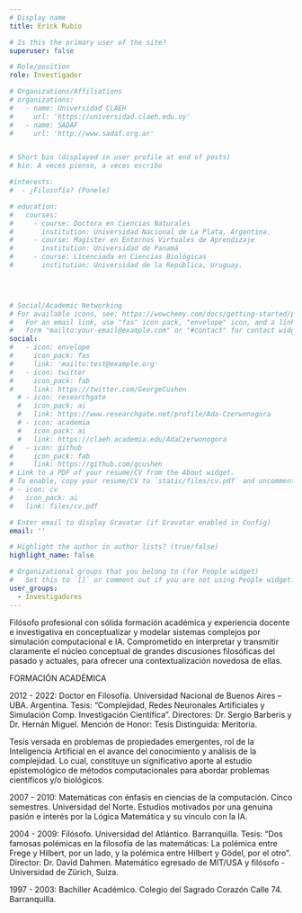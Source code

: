 ```yaml
---
# Display name
title: Erick Rubio

# Is this the primary user of the site?
superuser: false

# Role/position
role: Investigador

# Organizations/Affiliations
# organizations:
#   - name: Universidad CLAEH
#     url: 'https://universidad.claeh.edu.uy'
#   - name: SADAF
#     url: 'http://www.sadaf.org.ar'


# Short bio (displayed in user profile at end of posts)
# bio: A veces pienso, a veces escribo

#interests:
#  - ¿Filosofía? (Ponele)

# education:
#   courses:
#     - course: Doctora en Ciencias Naturales     
#       institution: Universidad Nacional de La Plata, Argentina. 
#     - course: Magíster en Entornos Virtuales de Aprendizaje     
#       institution: Universidad de Panamá
#     - course: Licenciada en Ciencias Biológicas
#       institution: Universidad de la República, Uruguay.

    


# Social/Academic Networking
# For available icons, see: https://wowchemy.com/docs/getting-started/page-builder/#icons
#   For an email link, use "fas" icon pack, "envelope" icon, and a link in the
#   form "mailto:your-email@example.com" or "#contact" for contact widget.
social:
#   - icon: envelope
#     icon_pack: fas
#     link: 'mailto:test@example.org'
#   - icon: twitter
#     icon_pack: fab
#     link: https://twitter.com/GeorgeCushen
  # - icon: researchgate
  #   icon_pack: ai
  #   link: https://www.researchgate.net/profile/Ada-Czerwonogora
  # - icon: academia
  #   icon_pack: ai
  #   link: https://claeh.academia.edu/AdaCzerwonogora
#   - icon: github
#     icon_pack: fab
#     link: https://github.com/gcushen
# Link to a PDF of your resume/CV from the About widget.
# To enable, copy your resume/CV to `static/files/cv.pdf` and uncomment the lines below.
# - icon: cv
#   icon_pack: ai
#   link: files/cv.pdf

# Enter email to display Gravatar (if Gravatar enabled in Config)
email: ''

# Highlight the author in author lists? (true/false)
highlight_name: false

# Organizational groups that you belong to (for People widget)
#   Set this to `[]` or comment out if you are not using People widget.
user_groups:
  - Investigadores
---
```

Filósofo profesional con sólida formación académica y experiencia docente e investigativa en conceptualizar y modelar sistemas complejos por simulación computacional e IA. Comprometido en interpretar y transmitir claramente el núcleo conceptual de grandes discusiones filosóficas del pasado y actuales, para ofrecer una contextualización novedosa de ellas. 

FORMACIÓN ACADÉMICA

2012 - 2022: Doctor en Filosofía. Universidad Nacional de Buenos Aires – UBA. Argentina. Tesis: “Complejidad, Redes Neuronales Artificiales y Simulación Comp. Investigación Científica”. Directores: Dr. Sergio Barberis y Dr. Hernán Miguel. Mención de Honor: Tesis  ́Distinguida: Meritoria.

Tesis versada en problemas de propiedades emergentes, rol de la Inteligencia Artificial en el avance del conocimiento y análisis de la complejidad. Lo cual, constituye un significativo aporte al estudio epistemológico de métodos computacionales para abordar problemas científicos y/o biológicos.

2007 - 2010: Matemáticas con énfasis en ciencias de la computación. Cinco semestres. Universidad del Norte. Estudios motivados por una genuina pasión e interés por la Lógica Matemática y su vínculo con la IA.

2004 - 2009: Filósofo. Universidad del Atlántico. Barranquilla. Tesis: “Dos famosas polémicas en la filosofía de las matemáticas: La polémica entre Frege y Hilbert, por un lado, y la polémica entre Hilbert y Gödel, por el otro”. Director: Dr. David Dahmen. Matemático egresado de MIT/USA y filósofo - Universidad de Zürich, Suiza.

1997 - 2003: Bachiller Académico. Colegio del Sagrado Corazón Calle 74. Barranquilla.
